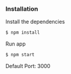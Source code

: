 
### Installation

Install the dependencies

```sh
$ npm install
```
Run app

```sh
$ npm start
```

Default Port: 3000
